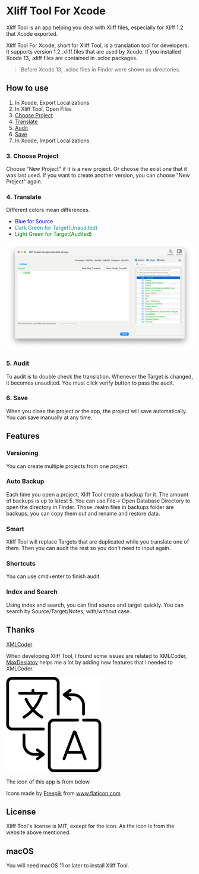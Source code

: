 # Xliff Tool For Xcode

Xliff Tool is an app helping you deal with Xliff files, especially for Xliff 1.2 that Xcode exported. 

Xliff Tool For Xcode, short for Xliff Tool, is a translation tool for developers. It supports version 1.2 .xliff files that are used by Xcode. If you installed Xcode 13, .xliff files are contained in .xcloc packages. 

> Before Xcode 13, .xcloc files in Finder were shown as directories.

## How to use
1. In Xcode, Export Localizations
2. In Xliff Tool, Open Files
3. [Choose Project](#ChooseProject)
4. [Translate](#Translate)
5. [Audit](#Audit)
6. [Save](#Save)
7. In Xcode, Import Localizations

### <span id="ChooseProject">3. Choose Project</span>
Choose "New Project" if it is a new project. Or choose the exist one that it was last used. If you want to create another version, you can choose "New Project" again.

### <span id="Translate">4. Translate</span>
Different colors mean differences.
* <font color=blue>Blue for Source</font>
* <font color=#13938F>Dark Green for Target(Unaudited)</font>
* <font color=green>Light Green for Target(Audited)</font>

![03 translate light-w1228](assets/03%20translate%20light.png)

### <span id="Audit">5. Audit</span>
To audit is to double check the translation. Whenever the Target is changed, it becomes unaudited. You must click verify button to pass the audit. 

### <span id="Save">6. Save</span>
When you close the project or the app, the project will save automatically. You can save manually at any time.

## Features
### Versioning
You can create multiple projects from one project.
### Auto Backup
Each time you open a project, Xliff Tool create a backup for it. The amount of backups is up to latest 5. You can use File-> Open Database Directory to open the directory in Finder. Those .realm files in backups folder are backups, you can copy them out and rename and restore data.
### Smart
Xliff Tool will replace Targets that are duplicated while you translate one of them. Then you can audit the rest so you don't need to input again.
### Shortcuts
You can use cmd+enter to finish audit.
### Index and Search
Using index and search, you can find source and target quickly. You can search by Source/Target/Notes, with/without case.

## Thanks

[XMLCoder](https://github.com/MaxDesiatov/XMLCoder)

When developing Xliff Tool, I found some issues are related to XMLCoder, [MaxDesiatov](https://github.com/MaxDesiatov) helps me a lot by adding new features that I needed to XMLCoder.

![app icon](xliff_tool_icon.png)

The icon of this app is from below.

Icons made by <a href="https://www.flaticon.com/authors/freepik" title="Freepik">Freepik</a> from <a href="https://www.flaticon.com/" title="Flaticon"> www.flaticon.com</a>

## License
Xliff Tool's license is MIT, except for the icon. As the icon is from the website above mentioned.

## macOS
You will need macOS 11 or later to install Xliff Tool.

